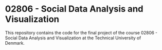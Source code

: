 # 02806 - Social Data Analysis and Visualization

This repository contains the code for the final project of the course 02806 - Social Data Analysis and Visualization at the Technical University of Denmark.
